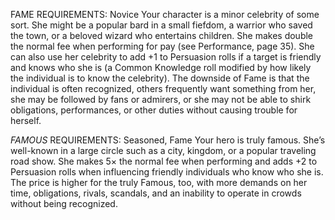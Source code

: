 FAME
REQUIREMENTS: Novice
Your character is a minor celebrity of some sort. She might be a popular bard in a small fiefdom, a warrior who saved the town, or a beloved wizard who entertains children. She makes double the normal fee when performing for pay (see Performance, page 35). She can also use her celebrity to add +1 to Persuasion rolls if a target is friendly and knows who she is (a Common Knowledge roll modified by how likely the individual is to know the celebrity). The downside of Fame is that the individual is often recognized, others frequently want something from her, she may be followed by fans or admirers, or she may not be able to shirk obligations, performances, or other duties without causing trouble for herself.

*FAMOUS*
REQUIREMENTS: Seasoned, Fame
Your hero is truly famous. She’s well-known in a large circle such as a city, kingdom, or a popular traveling road show. She makes 5× the normal fee when performing and adds +2 to Persuasion rolls when influencing friendly individuals who know who she is. The price is higher for the truly Famous, too, with more demands on her time, obligations, rivals, scandals, and an inability to operate in crowds without being recognized.